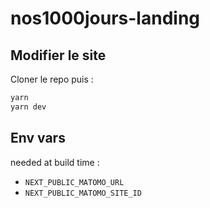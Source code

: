 # nos1000jours-landing

## Modifier le site

Cloner le repo puis :

```sh
yarn
yarn dev
```

## Env vars

needed at build time :

- `NEXT_PUBLIC_MATOMO_URL`
- `NEXT_PUBLIC_MATOMO_SITE_ID`





